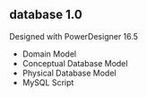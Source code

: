 ## database 1.0 

Designed with PowerDesigner 16.5

- Domain Model
- Conceptual Database Model
- Physical Database Model
- MySQL Script